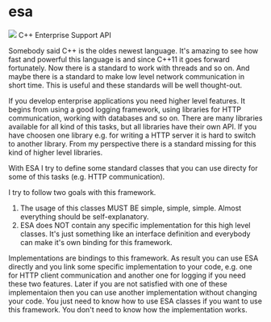 # esa
![](https://img.shields.io/github/license/SLukasDE/esa.svg)
C++ Enterprise Support API

Somebody said C++ is the oldes newest language. It's amazing to see how fast and powerful this language is and since C++11 it goes forward fortunately. Now there is a standard to work with threads and so on. And maybe there is a standard to make low level network communication in short time. This is useful and these standards will be well thought-out.

If you develop enterprise applications you need higher level features. It begins from using a good logging framework, using libraries for HTTP communication, working with databases and so on. There are many libraries available for all kind of this tasks, but all libraries have their own API. If you have choosen one library e.g. for writing a HTTP server it is hard to switch to another library. From my perspective there is a standard missing for this kind of higher level libraries.

With ESA I try to define some standard classes that you can use directy for some of this tasks (e.g. HTTP communication).

I try to follow two goals with this framework.
1. The usage of this classes MUST BE simple, simple, simple. Almost everything should be self-explanatory.
2. ESA does NOT contain any specific implementation for this high level classes. It's just something like an interface definition and everybody can make it's own binding for this framework.

Implementations are bindings to this framework. As result you can use ESA directly and you link some specific implementation to your code, e.g. one for HTTP client communication and another one for logging if you need these two features. Later if you are not satisfied with one of these implementaion then you can use another implementation without changing your code.
You just need to know how to use ESA classes if you want to use this framework. You don't need to know how the implementation works.

